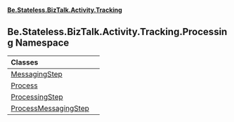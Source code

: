 #### [Be.Stateless.BizTalk.Activity.Tracking](README.md 'README')

## Be.Stateless.BizTalk.Activity.Tracking.Processing Namespace

| Classes | |
| :--- | :--- |
| [MessagingStep](MessagingStep.md 'Be.Stateless.BizTalk.Activity.Tracking.Processing.MessagingStep') | |
| [Process](Process.md 'Be.Stateless.BizTalk.Activity.Tracking.Processing.Process') | |
| [ProcessingStep](ProcessingStep.md 'Be.Stateless.BizTalk.Activity.Tracking.Processing.ProcessingStep') | |
| [ProcessMessagingStep](ProcessMessagingStep.md 'Be.Stateless.BizTalk.Activity.Tracking.Processing.ProcessMessagingStep') | |

